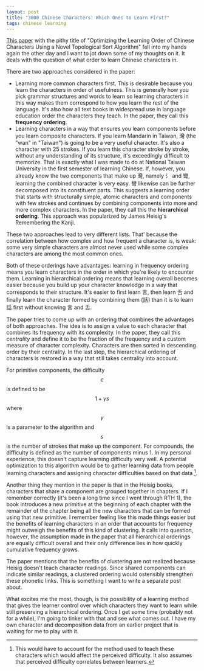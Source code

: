 ```yaml
---
layout: post
title: "3000 Chinese Characters: Which Ones to Learn First?"
tags: chinese learning
---
```

[This paper](https://journals.plos.org/plosone/article?id=10.1371/journal.pone.0163623) with the pithy title of "Optimizing the Learning Order of Chinese Characters Using a Novel Topological Sort Algorithm" fell into my hands again the other day and I want to jot down some of my thoughts on it. It deals with the question of what order to learn Chinese characters in.

There are two approaches considered in the paper:

- Learning more common characters first. This is desirable because you learn the characters in order of usefulness. This is generally how you pick grammar structures and words to learn so learning characters in this way makes them correspond to how you learn the rest of the language. It's also how all text books in widespread use in language education order the characters they teach. In the paper, they call this **frequency ordering**.
- Learning characters in a way that ensures you learn components before you learn composite characters. If you learn Mandarin in Taiwan, 灣 (the "wan" in "Taiwan") is going to be a very useful character. It's also a character with 25 strokes. If you learn this character stroke by stroke, without any understanding of its structure, it's exceedingly difficult to memorize. That is exactly what I was made to do at National Taiwan University in the first semester of learning Chinese. If, however, you already know the two components that make up 灣, namely 氵 and 彎, learning the combined character is very easy. 彎 likewise can be further decomposed into its constituent parts. This suggests a learning order that starts with structurally simple, atomic characters and components with few strokes and continues by combining components into more and more complex characters. In the paper, they call this the **hierarchical ordering**. This approach was popularized by James Heisig's Remembering the Kanji.

These two approaches lead to very different lists. That' because the correlation between how complex and how frequent a character is, is weak: some very simple characters are almost never used while some complex characters are among the most common ones.

Both of these orderings have advantages: learning in frequency ordering means you learn characters in the order in which you're likely to encounter them. Learning in hierarchical ordering means that learning overall becomes easier because you build up your character knowledge in a way that corresponds to their structure. It's easier to first learn 言, then learn 舌 and finally learn the character formed by combining them (話) than it is to learn 話 first without knowing 言 and 舌.

The paper tries to come up with an ordering that combines the advantages of both approaches. The idea is to assign a value to each character that combines its frequency with its complexity. In the paper, they call this *centrality* and define it to be the fraction of the frequency and a custom measure of character complexity. Characters are then sorted in descending order by their centrality. In the last step, the hierarchical ordering of characters is restored in a way that still takes centrality into account.

For primitive components, the difficulty $$ c $$ is defined to be $$ 1 + \gamma s $$ where $$ \gamma $$ is a parameter to the algorithm and $$ s $$ is the number of strokes that make up the component. For compounds, the difficulty is defined as the number of components minus 1. In my personal experience, this doesn't capture learning difficulty very well. A potential optimization to this algorithm would be to gather learning data from people learning characters and assigning character difficulties based on that data [^1].

Another thing they mention in the paper is that in the Heisig books, characters that share a component are grouped together in chapters. If I remember correctly (it's been a long time since I went through RTH 1), the book introduces a new primitive at the beginning of each chapter with the remainder of the chapter being all the new characters that can be formed using that new primitive. I remember feeling like this made things easier but the benefits of learning characters in an order that accounts for frequency might outweigh the benefits of this kind of clustering. It calls into question, however, the assumption made in the paper that all hierarchical orderings are equally difficult overall and their only difference lies in how quickly cumulative frequency grows.

The paper mentions that the benefits of clustering are not realized because Heisig doesn't teach character readings. Since shared components can indicate similar readings, a clustered ordering would ostensibly strengthen these phonetic links. This is something I want to write a separate post about.

What excites me the most, though, is the possibility of a learning method that gives the learner control over which characters they want to learn while still preserving a hierarchical ordering. Once I get some time (probably not for a while), I'm going to tinker with that and see what comes out. I have my own character and decomposition data from an earlier project that is waiting for me to play with it.

[^1]: This would have to account for the method used to teach these characters which would affect the perceived difficulty. It also assumes that perceived difficulty correlates between learners.